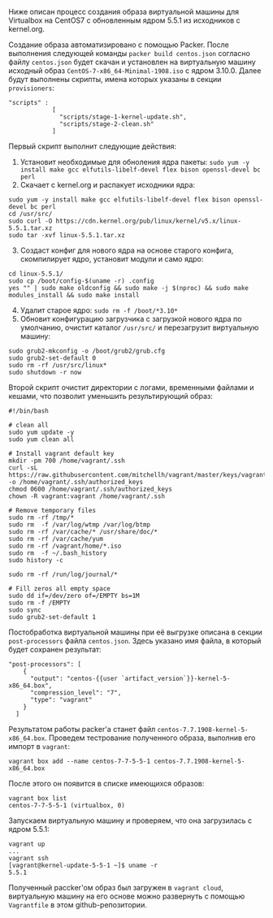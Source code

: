 Ниже описан процесс создания образа виртуальной машины для Virtualbox на CentOS7 с обновленным ядром 5.5.1 из исходников с kernel.org.

Создание образа автоматизировано с помощью Packer. После выполнения следующей команды `packer build centos.json` согласно файлу `centos.json` будет скачан и установлен на виртуальную машину исходный образ `CentOS-7-x86_64-Minimal-1908.iso` с ядром 3.10.0. Далее будут выполнены скрипты, имена которых указаны в секции `provisioners`:
```
"scripts" :
            [
              "scripts/stage-1-kernel-update.sh",
              "scripts/stage-2-clean.sh"
            ]
```
Первый скрипт выполнит следующие действия:
1. Установит необходимые для обноления ядра пакеты:
`sudo yum -y install make gcc elfutils-libelf-devel flex bison openssl-devel bc perl`
2. Скачает с kernel.org и распакует исходники ядра:
```
sudo yum -y install make gcc elfutils-libelf-devel flex bison openssl-devel bc perl
cd /usr/src/
sudo curl -O https://cdn.kernel.org/pub/linux/kernel/v5.x/linux-5.5.1.tar.xz
sudo tar -xvf linux-5.5.1.tar.xz
```
3. Создаст конфиг для нового ядра на основе старого конфига, скомпилирует ядро, установит модули и само ядро:
```
cd linux-5.5.1/
sudo cp /boot/config-$(uname -r) .config
yes "" | sudo make oldconfig && sudo make -j $(nproc) && sudo make modules_install && sudo make install
```
4. Удалит старое ядро:
`sudo rm -f /boot/*3.10*`
5. Обновит конфигурацию загрузчика с загрузкой нового ядра по умолчанию, очистит каталог `/usr/src/` и перезагрузит виртуальную машину:
```
sudo grub2-mkconfig -o /boot/grub2/grub.cfg
sudo grub2-set-default 0
sudo rm -rf /usr/src/linux*
sudo shutdown -r now
```
Второй скрипт очистит директории с логами, временными файлами и кешами, что позволит уменьшить результирующий образ:
```
#!/bin/bash

# clean all
sudo yum update -y
sudo yum clean all

# Install vagrant default key
mkdir -pm 700 /home/vagrant/.ssh
curl -sL https://raw.githubusercontent.com/mitchellh/vagrant/master/keys/vagrant.pub -o /home/vagrant/.ssh/authorized_keys
chmod 0600 /home/vagrant/.ssh/authorized_keys
chown -R vagrant:vagrant /home/vagrant/.ssh

# Remove temporary files
sudo rm -rf /tmp/*
sudo rm  -f /var/log/wtmp /var/log/btmp
sudo rm -rf /var/cache/* /usr/share/doc/*
sudo rm -rf /var/cache/yum
sudo rm -rf /vagrant/home/*.iso
sudo rm  -f ~/.bash_history
sudo history -c

sudo rm -rf /run/log/journal/*

# Fill zeros all empty space
sudo dd if=/dev/zero of=/EMPTY bs=1M
sudo rm -f /EMPTY
sudo sync
sudo grub2-set-default 1
```

Постобработка виртуальной машины при её выгрузке описана в секции `post-processors` файла `centos.json`. Здесь указано имя файла, в который будет сохранен результат:
```
"post-processors": [
    {
      "output": "centos-{{user `artifact_version`}}-kernel-5-x86_64.box",
      "compression_level": "7",
      "type": "vagrant"
    }
  ]
```
Результатом работы packer'а станет файл `centos-7.7.1908-kernel-5-x86_64.box`. Проведем тестрование полученного образа, выполнив его импорт в `vagrant`:
```
vagrant box add --name centos-7-7-5-5-1 centos-7.7.1908-kernel-5-x86_64.box
```
После этого он появится в списке имеющихся образов:
```
vagrant box list
centos-7-7-5-5-1 (virtualbox, 0)
```
Запускаем виртуальную машину и проверяем, что она загрузилась с ядром 5.5.1:
```
vagrant up
...
vagrant ssh
[vagrant@kernel-update-5-5-1 ~]$ uname -r
5.5.1
```
Полученный paccker'ом образ был загружен в `vagrant cloud`, виртуальную машину на его основе можно развернуть с помощью `Vagrantfile` в этом github-репозитории.

